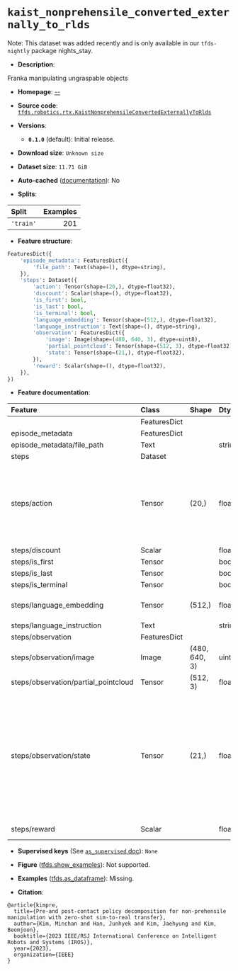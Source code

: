 <div itemscope itemtype="http://schema.org/Dataset">
  <div itemscope itemprop="includedInDataCatalog" itemtype="http://schema.org/DataCatalog">
    <meta itemprop="name" content="TensorFlow Datasets" />
  </div>
  <meta itemprop="name" content="kaist_nonprehensile_converted_externally_to_rlds" />
  <meta itemprop="description" content="Franka manipulating ungraspable objects&#10;&#10;To use this dataset:&#10;&#10;```python&#10;import tensorflow_datasets as tfds&#10;&#10;ds = tfds.load(&#x27;kaist_nonprehensile_converted_externally_to_rlds&#x27;, split=&#x27;train&#x27;)&#10;for ex in ds.take(4):&#10;  print(ex)&#10;```&#10;&#10;See [the guide](https://www.tensorflow.org/datasets/overview) for more&#10;informations on [tensorflow_datasets](https://www.tensorflow.org/datasets).&#10;&#10;" />
  <meta itemprop="url" content="https://www.tensorflow.org/datasets/catalog/kaist_nonprehensile_converted_externally_to_rlds" />
  <meta itemprop="sameAs" content="--" />
  <meta itemprop="citation" content="@article{kimpre,&#10;  title={Pre-and post-contact policy decomposition for non-prehensile manipulation with zero-shot sim-to-real transfer},&#10;  author={Kim, Minchan and Han, Junhyek and Kim, Jaehyung and Kim, Beomjoon},&#10;  booktitle={2023 IEEE/RSJ International Conference on Intelligent Robots and Systems (IROS)},&#10;  year={2023},&#10;  organization={IEEE}&#10;}" />
</div>

# `kaist_nonprehensile_converted_externally_to_rlds`


Note: This dataset was added recently and is only available in our
`tfds-nightly` package
<span class="material-icons" title="Available only in the tfds-nightly package">nights_stay</span>.

*   **Description**:

Franka manipulating ungraspable objects

*   **Homepage**: [--](--)

*   **Source code**:
    [`tfds.robotics.rtx.KaistNonprehensileConvertedExternallyToRlds`](https://github.com/tensorflow/datasets/tree/master/tensorflow_datasets/robotics/rtx/rtx.py)

*   **Versions**:

    *   **`0.1.0`** (default): Initial release.

*   **Download size**: `Unknown size`

*   **Dataset size**: `11.71 GiB`

*   **Auto-cached**
    ([documentation](https://www.tensorflow.org/datasets/performances#auto-caching)):
    No

*   **Splits**:

Split     | Examples
:-------- | -------:
`'train'` | 201

*   **Feature structure**:

```python
FeaturesDict({
    'episode_metadata': FeaturesDict({
        'file_path': Text(shape=(), dtype=string),
    }),
    'steps': Dataset({
        'action': Tensor(shape=(20,), dtype=float32),
        'discount': Scalar(shape=(), dtype=float32),
        'is_first': bool,
        'is_last': bool,
        'is_terminal': bool,
        'language_embedding': Tensor(shape=(512,), dtype=float32),
        'language_instruction': Text(shape=(), dtype=string),
        'observation': FeaturesDict({
            'image': Image(shape=(480, 640, 3), dtype=uint8),
            'partial_pointcloud': Tensor(shape=(512, 3), dtype=float32),
            'state': Tensor(shape=(21,), dtype=float32),
        }),
        'reward': Scalar(shape=(), dtype=float32),
    }),
})
```

*   **Feature documentation**:

Feature                              | Class        | Shape         | Dtype   | Description
:----------------------------------- | :----------- | :------------ | :------ | :----------
                                     | FeaturesDict |               |         |
episode_metadata                     | FeaturesDict |               |         |
episode_metadata/file_path           | Text         |               | string  | Path to the original data file.
steps                                | Dataset      |               |         |
steps/action                         | Tensor       | (20,)         | float32 | Robot action, consists of [3x end-effector position residual, 3x end-effector axis-angle residual, 7x robot joint k_p gain coefficient, 7x robot joint damping ratio coefficient].The action residuals are global, i.e. multiplied on theleft-hand side of the current end-effector state.
steps/discount                       | Scalar       |               | float32 | Discount if provided, default to 1.
steps/is_first                       | Tensor       |               | bool    |
steps/is_last                        | Tensor       |               | bool    |
steps/is_terminal                    | Tensor       |               | bool    |
steps/language_embedding             | Tensor       | (512,)        | float32 | Kona language embedding. See https://tfhub.dev/google/universal-sentence-encoder-large/5
steps/language_instruction           | Text         |               | string  | Language Instruction.
steps/observation                    | FeaturesDict |               |         |
steps/observation/image              | Image        | (480, 640, 3) | uint8   | Main camera RGB observation.
steps/observation/partial_pointcloud | Tensor       | (512, 3)      | float32 | Partial pointcloud observation
steps/observation/state              | Tensor       | (21,)         | float32 | Robot state, consists of [joint_states, end_effector_pose].Joint states are 14-dimensional, formatted in the order of [q_0, w_0, q_1, w_0, ...].In other words, joint positions and velocities are interleaved.The end-effector pose is 7-dimensional, formatted in the order of [position, quaternion].The quaternion is formatted in (x,y,z,w) order. The end-effector pose references the tool frame, in the center of the two fingers of the gripper.
steps/reward                         | Scalar       |               | float32 | Reward if provided, 1 on final step for demos.

*   **Supervised keys** (See
    [`as_supervised` doc](https://www.tensorflow.org/datasets/api_docs/python/tfds/load#args)):
    `None`

*   **Figure**
    ([tfds.show_examples](https://www.tensorflow.org/datasets/api_docs/python/tfds/visualization/show_examples)):
    Not supported.

*   **Examples**
    ([tfds.as_dataframe](https://www.tensorflow.org/datasets/api_docs/python/tfds/as_dataframe)):
    Missing.

*   **Citation**:

```
@article{kimpre,
  title={Pre-and post-contact policy decomposition for non-prehensile manipulation with zero-shot sim-to-real transfer},
  author={Kim, Minchan and Han, Junhyek and Kim, Jaehyung and Kim, Beomjoon},
  booktitle={2023 IEEE/RSJ International Conference on Intelligent Robots and Systems (IROS)},
  year={2023},
  organization={IEEE}
}
```

